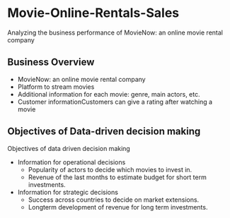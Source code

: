 # Movie-Online-Rentals-Sales
Analyzing the business performance of MovieNow: an online movie rental company

## Business Overview 
- MovieNow: an online movie rental company
- Platform to stream movies
- Additional information for each movie: genre, main actors, etc.
- Customer informationCustomers can give a rating after watching a movie

## Objectives of Data-driven decision making
Objectives of data driven decision making
- Information for operational decisions
  - Popularity of actors to decide which movies to invest in.
  - Revenue of the last months to estimate budget for short term investments.
- Information for strategic decisions
  - Success across countries to decide on market extensions.
  - Longterm development of revenue for long term investments.
